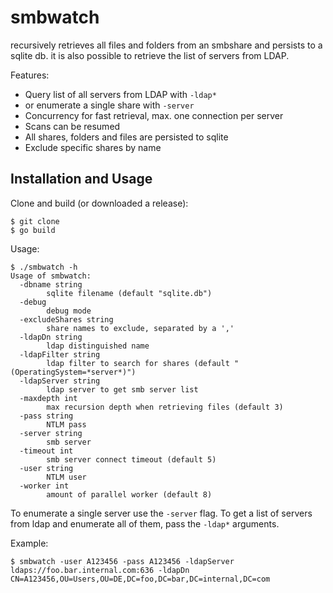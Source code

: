 # smbwatch

recursively retrieves all files and folders from an smbshare and persists to a sqlite db.
it is also possible to retrieve the list of servers from LDAP.

Features:

* Query list of all servers from LDAP with `-ldap*`
* or enumerate a single share with `-server`
* Concurrency for fast retrieval, max. one connection per server
* Scans can be resumed
* All shares, folders and files are persisted to sqlite
* Exclude specific shares by name

## Installation and Usage

Clone and build (or downloaded a release):

    $ git clone
    $ go build
    
Usage:

    $ ./smbwatch -h
    Usage of smbwatch:
      -dbname string
            sqlite filename (default "sqlite.db")
      -debug
            debug mode
      -excludeShares string
            share names to exclude, separated by a ','
      -ldapDn string
            ldap distinguished name
      -ldapFilter string
            ldap filter to search for shares (default "(OperatingSystem=*server*)")
      -ldapServer string
            ldap server to get smb server list
      -maxdepth int
            max recursion depth when retrieving files (default 3)
      -pass string
            NTLM pass
      -server string
            smb server
      -timeout int
            smb server connect timeout (default 5)
      -user string
            NTLM user
      -worker int
            amount of parallel worker (default 8)
            
To enumerate a single server use the `-server` flag. To get a list of servers from
ldap and enumerate all of them, pass the `-ldap*` arguments.
    
Example:

    $ smbwatch -user A123456 -pass A123456 -ldapServer ldaps://foo.bar.internal.com:636 -ldapDn CN=A123456,OU=Users,OU=DE,DC=foo,DC=bar,DC=internal,DC=com
